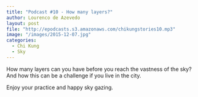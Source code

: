 ```yaml
---
title: "Podcast #10 - How many layers?"
author: Lourenco de Azevedo
layout: post
file: "http://epodcasts.s3.amazonaws.com/chikungstories10.mp3"
image: "/images/2015-12-07.jpg"
categories:
  - Chi Kung
  - Sky
---
```

How many layers can you have before you reach the vastness of the sky? And how this can be a challenge if you live in the city.

Enjoy your practice and happy sky gazing.